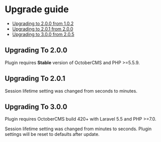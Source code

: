 # Upgrade guide

- [Upgrading to 2.0.0 from 1.0.2](#upgrade-2.0.0)
- [Upgrading to 2.0.1 from 2.0.0](#upgrade-2.0.1)
- [Upgrading to 3.0.0 from 2.0.5](#upgrade-3.0.0)

<a name="upgrade-2.0.0"></a>
## Upgrading To 2.0.0

Plugin requires **Stable** version of OctoberCMS and PHP >=5.5.9.

<a name="upgrade-2.0.1"></a>
## Upgrading To 2.0.1

Session lifetime setting was changed from seconds to minutes.

<a name="upgrade-3.0.0"></a>
## Upgrading To 3.0.0

Plugin requires OctoberCMS build 420+ with Laravel 5.5 and PHP >=7.0.

Session lifetime setting was changed from minutes to seconds. Plugin settings will be reset to defaults after update.